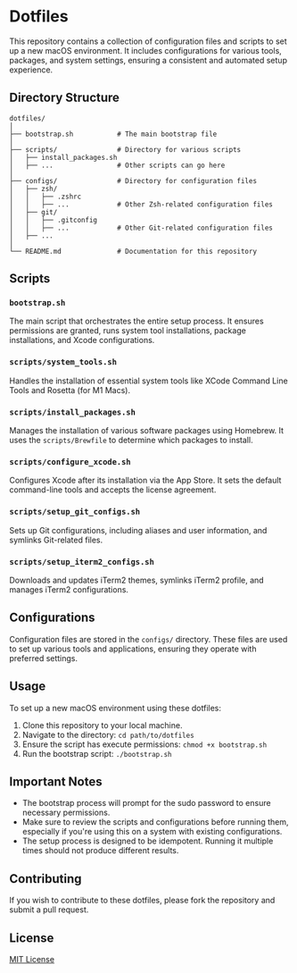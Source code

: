 # Dotfiles

This repository contains a collection of configuration files and scripts to set up a new macOS environment. It includes configurations for various tools, packages, and system settings, ensuring a consistent and automated setup experience.

## Directory Structure

```plaintext
dotfiles/
│
├── bootstrap.sh           # The main bootstrap file
│
├── scripts/               # Directory for various scripts
│   ├── install_packages.sh
│   ├── ...                # Other scripts can go here
│
├── configs/               # Directory for configuration files
│   ├── zsh/
│   │   ├── .zshrc
│   │   ├── ...            # Other Zsh-related configuration files
│   ├── git/
│   │   ├── .gitconfig
│   │   ├── ...            # Other Git-related configuration files
│   ├── ...
│
└── README.md              # Documentation for this repository
```

## Scripts

### `bootstrap.sh`

The main script that orchestrates the entire setup process. It ensures permissions are granted, runs system tool installations, package installations, and Xcode configurations.

### `scripts/system_tools.sh`

Handles the installation of essential system tools like XCode Command Line Tools and Rosetta (for M1 Macs).

### `scripts/install_packages.sh`

Manages the installation of various software packages using Homebrew. It uses the `scripts/Brewfile` to determine which packages to install.

### `scripts/configure_xcode.sh`

Configures Xcode after its installation via the App Store. It sets the default command-line tools and accepts the license agreement.

### `scripts/setup_git_configs.sh`

Sets up Git configurations, including aliases and user information, and symlinks Git-related files.

### `scripts/setup_iterm2_configs.sh`

Downloads and updates iTerm2 themes, symlinks iTerm2 profile, and manages iTerm2 configurations.

## Configurations

Configuration files are stored in the `configs/` directory. These files are used to set up various tools and applications, ensuring they operate with preferred settings.

## Usage

To set up a new macOS environment using these dotfiles:

1. Clone this repository to your local machine.
2. Navigate to the directory: `cd path/to/dotfiles`
3. Ensure the script has execute permissions: `chmod +x bootstrap.sh`
4. Run the bootstrap script: `./bootstrap.sh`

## Important Notes

- The bootstrap process will prompt for the sudo password to ensure necessary permissions.
- Make sure to review the scripts and configurations before running them, especially if you're using this on a system with existing configurations.
- The setup process is designed to be idempotent. Running it multiple times should not produce different results.

## Contributing

If you wish to contribute to these dotfiles, please fork the repository and submit a pull request.

## License

[MIT License](license)
